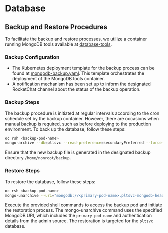 # Database

## Backup and Restore Procedures

To facilitate the backup and restore processes, we utilize a container running MongoDB tools available at [database-tools](https://github.com/egose/database-tools).

### Backup Configuration

- The Kubernetes deployment template for the backup process can be found at [mongodb-backup.yaml](../helm/main/templates/mongodb-backup.yaml). This template orchestrates the deployment of the MongoDB tools container.
- A notification mechanism has been set up to inform the designated RocketChat channel about the status of the backup operation.

### Backup Steps

The backup procedure is initiated at regular intervals according to the cron schedule set by the backup container. However, there are occasions when manual backup is required, such as before deploying to the production environment. To back up the database, follow these steps:

```sh
oc rsh <backup-pod-name>
mongo-archive --db=pltsvc --read-preference=secondaryPreferred --force-table-scan --cron=false
```

Ensure that the new backup file is generated in the designated backup directory `/home/nonroot/backup`.

### Restore Steps

To restore the database, follow these steps:

```sh
oc rsh <backup-pod-name>
mongo-unarchive --uri="mongodb://<primary-pod-name>.pltsvc-mongodb-headless/?authSource=admin" --db=pltsvc
```

Execute the provided shell commands to access the backup pod and initiate the restoration process. The mongo-unarchive command uses the specified MongoDB URI, which includes the `primary pod name` and authentication details from the admin source. The restoration is targeted for the `pltsvc` database.

